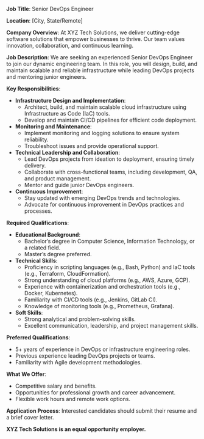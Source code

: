 ﻿
**Job Title**: Senior DevOps Engineer

**Location**: [City, State/Remote]

**Company Overview**: At XYZ Tech Solutions, we deliver cutting-edge software solutions that empower businesses to thrive. Our team values innovation, collaboration, and continuous learning.

**Job Description**: We are seeking an experienced Senior DevOps Engineer to join our dynamic engineering team. In this role, you will design, build, and maintain scalable and reliable infrastructure while leading DevOps projects and mentoring junior engineers.

**Key Responsibilities**:

-   **Infrastructure Design and Implementation**:
    -   Architect, build, and maintain scalable cloud infrastructure using Infrastructure as Code (IaC) tools.
    -   Develop and maintain CI/CD pipelines for efficient code deployment.
-   **Monitoring and Maintenance**:
    -   Implement monitoring and logging solutions to ensure system reliability.
    -   Troubleshoot issues and provide operational support.
-   **Technical Leadership and Collaboration**:
    -   Lead DevOps projects from ideation to deployment, ensuring timely delivery.
    -   Collaborate with cross-functional teams, including development, QA, and product management.
    -   Mentor and guide junior DevOps engineers.
-   **Continuous Improvement**:
    -   Stay updated with emerging DevOps trends and technologies.
    -   Advocate for continuous improvement in DevOps practices and processes.

**Required Qualifications**:

-   **Educational Background**:
    -   Bachelor’s degree in Computer Science, Information Technology, or a related field.
    -   Master’s degree preferred.
-   **Technical Skills**:
    -   Proficiency in scripting languages (e.g., Bash, Python) and IaC tools (e.g., Terraform, CloudFormation).
    -   Strong understanding of cloud platforms (e.g., AWS, Azure, GCP).
    -   Experience with containerization and orchestration tools (e.g., Docker, Kubernetes).
    -   Familiarity with CI/CD tools (e.g., Jenkins, GitLab CI).
    -   Knowledge of monitoring tools (e.g., Prometheus, Grafana).
-   **Soft Skills**:
    -   Strong analytical and problem-solving skills.
    -   Excellent communication, leadership, and project management skills.

**Preferred Qualifications**:

-   5+ years of experience in DevOps or infrastructure engineering roles.
-   Previous experience leading DevOps projects or teams.
-   Familiarity with Agile development methodologies.

**What We Offer**:

-   Competitive salary and benefits.
-   Opportunities for professional growth and career advancement.
-   Flexible work hours and remote work options.

**Application Process**: Interested candidates should submit their resume and a brief cover letter.

**XYZ Tech Solutions is an equal opportunity employer.**
